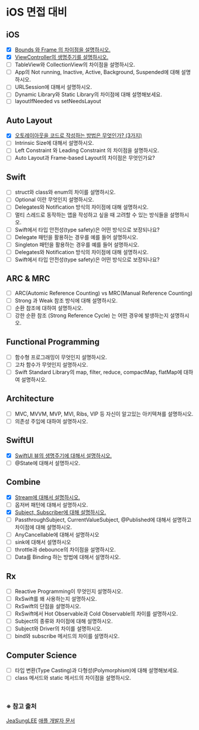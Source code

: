 # iOS 면접 대비

## iOS
- [x] [Bounds 와 Frame 의 차이점을 설명하시오.](https://github.com/Minny27/TIL_PUBLIC/issues/2)
- [x] [ViewController의 생명주기를 설명하시오.](https://github.com/Minny27/TIL_PUBLIC/issues/4)
- [ ] TableView와 CollectionView의 차이점을 설명하시오.
- [ ] App의 Not running, Inactive, Active, Background, Suspended에 대해 설명하시오.
- [ ] URLSession에 대해서 설명하시오.
- [ ] Dynamic Library와 Static Library의 차이점에 대해 설명해보세요.
- [ ] layoutIfNeeded vs setNeedsLayout

## Auto Layout
- [x] [오토레이아웃을 코드로 작성하는 방법은 무엇인가? (3가지)](https://github.com/Minny27/TIL_PUBLIC/issues/5)
- [ ] Intrinsic Size에 대해서 설명하시오.
- [ ] Left Constraint 와 Leading Constraint 의 차이점을 설명하시오.
- [ ] Auto Layout과 Frame-based Layout의 차이점은 무엇인가요?

## Swift
- [ ] struct와 class와 enum의 차이를 설명하시오.
- [ ] Optional 이란 무엇인지 설명하시오.
- [ ] Delegates와 Notification 방식의 차이점에 대해 설명하시오.
- [ ] 멀티 스레드로 동작하는 앱을 작성하고 싶을 때 고려할 수 있는 방식들을 설명하시오.
- [ ] Swift에서 타입 안전성(type safety)은 어떤 방식으로 보장되나요?
- [ ] Delegate 패턴을 활용하는 경우를 예를 들어 설명하시오.
- [ ] Singleton 패턴을 활용하는 경우를 예를 들어 설명하시오.
- [ ] Delegates와 Notification 방식의 차이점에 대해 설명하시오.
- [ ] Swift에서 타입 안전성(type safety)은 어떤 방식으로 보장되나요?

## ARC & MRC
- [ ] ARC(Automic Reference Counting) vs MRC(Manual Reference Counting)
- [ ] Strong 과 Weak 참조 방식에 대해 설명하시오.
- [ ] 순환 참조에 대하여 설명하시오.
- [ ] 강한 순환 참조 (Strong Reference Cycle) 는 어떤 경우에 발생하는지 설명하시오.

## Functional Programming
- [ ] 함수형 프로그래밍이 무엇인지 설명하시오.
- [ ] 고차 함수가 무엇인지 설명하시오.
- [ ] Swift Standard Library의 map, filter, reduce, compactMap, flatMap에 대하여 설명하시오.

## Architecture
- [ ] MVC, MVVM, MVP, MVI, Ribs, VIP 등 자신이 알고있는 아키텍쳐를 설명하시오.
- [ ] 의존성 주입에 대하여 설명하시오.

## SwiftUI
- [x] [SwiftUI 뷰의 생명주기에 대해서 설명하시오.](https://github.com/Minny27/TIL_PUBLIC/issues/6)
- [ ] @State에 대해서 설명하시오.

## Combine
- [x] [Stream에 대해서 설명하시오.](https://github.com/Minny27/TIL_PUBLIC/issues/8)
- [ ] 옵저버 패턴에 대해서 설명하시오.
- [x] [Subject, Subscriber에 대해 설명하시오.](https://github.com/Minny27/TIL_PUBLIC/issues/7)
- [ ] PassthroughSubject, CurrentValueSubject, @Published에 대해서 설명하고 차이점에 대해 설명하시오.
- [ ] AnyCancellable에 대해서 설명하시오
- [ ] sink에 대해서 설명하시오
- [ ] throttle과 debounce의 차이점을 설명하시오.
- [ ] Data를 Binding 하는 방법에 대해서 설명하시오.

## Rx
- [ ] Reactive Programming이 무엇인지 설명하시오.
- [ ] RxSwift를 왜 사용하는지 설명하시오.
- [ ] RxSwift의 단점을 설명하시오.
- [ ] RxSwift에서 Hot Observable과 Cold Observable의 차이를 설명하시오.
- [ ] Subject의 종류와 차이점에 대해 설명하시오.
- [ ] Subject와 Driver의 차이를 설명하시오.
- [ ] bind와 subscribe 메서드의 차이를 설명하시오.

## Computer Science
- [ ] 타입 변환(Type Casting)과 다형성(Polymorphism)에 대해 설명해보세요.
- [ ] class 메서드와 static 메서드의 차이점을 설명하시오.

<br>

### ※ 참고 출처
[JeaSungLEE](https://github.com/JeaSungLEE/iOSInterviewquestions)
[애플 개발자 문서](https://developer.apple.com/documentation)
